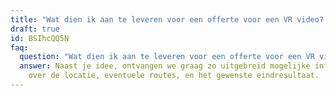 ```yaml
---
title: "Wat dien ik aan te leveren voor een offerte voor een VR video? "
draft: true
id: BSIhcQQ5N
faq:
  question: "Wat dien ik aan te leveren voor een offerte voor een VR video? "
  answer: Naast je idee, ontvangen we graag zo uitgebreid mogelijke informatie
    over de locatie, eventuele routes, en het gewenste eindresultaat.
---
```

